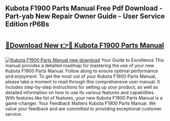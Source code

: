 ## Kubota F1900 Parts Manual Free Pdf Download - Part-yab New Repair Owner Guide - User Service Edition rP6Bs

# <h2><a href="http://cf26376.oget.top/?id=Kubota+F1900+Parts+Manual">🔗Download New 👉🔴 Kubota F1900 Parts Manual</a></h2>

[![Kubota F1900 Parts Manual new download](https://i.imgur.com/5g1atiW.png)](http://cf26376.oget.top/?id=Kubota+F1900+Parts+Manual)
Your Guide to Excellence This manual provides a detailed roadmap for mastering the use of your new Kubota F1900 Parts Manual. Follow along to ensure optimal performance and enjoyment. To get the most out of your Kubota F1900 Parts Manual, please take a moment to read through this comprehensive user manual. It includes step-by-step instructions for setting up your product, as well as detailed information on how to use its various features and capabilities. With features like list of features, your new Kubota F1900 Parts Manual is a game-changer. Your Feedback Matters Kubota F1900 Parts Manual. We value your feedback and are committed to providing exceptional customer service.
